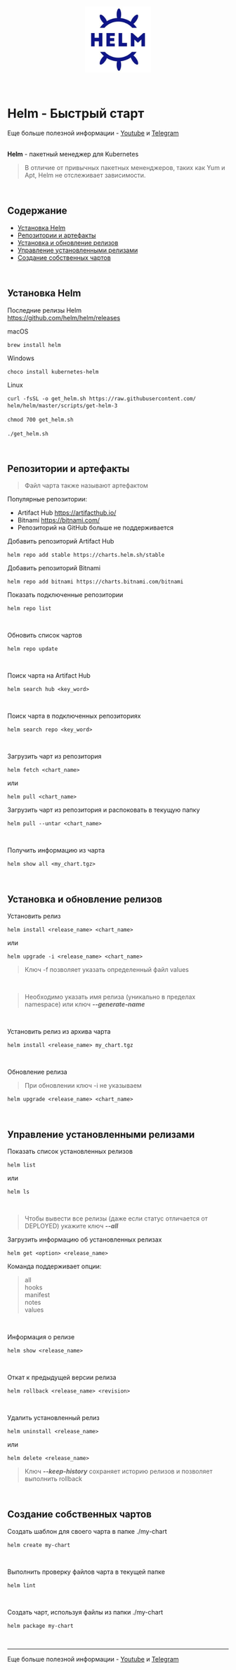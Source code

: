 <br>
<p align="center">
<img src="files/images/logoHelm.jpg" width="" height ="150" />
<br><br>
<br>

# Helm - Быстрый старт
Еще больше полезной информации - [Youtube](https://www.youtube.com/channel/UCqC3c7UHtwoX2wy7fdHc6gg) и [Telegram](https://t.me/devops_mops)
<br><br>

**Helm** - пакетный менеджер для Kubernetes

> В отличие от привычных пакетных мененджеров, таких как Yum и Apt, Helm не отслеживает зависимости.

<br>

## Содержание
- [Установка Helm](Установка-Helm)
- [Репозитории и артефакты](#Репозитории-и-артефакты)
- [Установка и обновление релизов](#Установка-и-обновление-релизов)
- [Управление установленными релизами](#Управление-установленными-релизами)
- [Создание собственных чартов](#Создание-собственных-чартов)

<br>

## Установка Helm

Последние релизы Helm<br>
https://github.com/helm/helm/releases

macOS
```
brew install helm
```

Windows
```
choco install kubernetes-helm
```

Linux
```
curl -fsSL -o get_helm.sh https://raw.githubusercontent.com/
helm/helm/master/scripts/get-helm-3

chmod 700 get_helm.sh

./get_helm.sh
```
<br>

## Репозитории и артефакты

> Файл чарта также называют артефактом

Популярные репозитории:
- Artifact Hub
https://artifacthub.io/
- Bitnami
https://bitnami.com/
- Репозиторий на GitHub больше не поддерживается

Добавить репозиторий Artifact Hub
```
helm repo add stable https://charts.helm.sh/stable
```

Добавить репозиторий Bitnami
```
helm repo add bitnami https://charts.bitnami.com/bitnami
```

Показать подключенные репозитории
```
helm repo list
```
<br>

Обновить список чартов
```
helm repo update 
```
<br>

Поиск чарта на Artifact Hub
```
helm search hub <key_word>
```
<br>

Поиск чарта в подключенных репозиториях
```
helm search repo <key_word>
```
<br>

Загрузить чарт из репозитория
```
helm fetch <chart_name>
```
или
```
helm pull <chart_name>
```

Загрузить чарт из репозитория и распоковать в текущую папку
```
helm pull --untar <chart_name>
```
<br>

Получить информацию из чарта
```
helm show all <my_chart.tgz>
```
<br>

## Установка и обновление релизов

Установить релиз
```
helm install <release_name> <chart_name>
```
или
```
helm upgrade -i <release_name> <chart_name>
```

> Ключ -f позволяет указать определенный файл values

<br>

> Необходимо указать имя релиза (уникально в пределах namespace) или ключ ***--generate-name***

<br>

Установить релиз из архива чарта

```
helm install <release_name> my_chart.tgz
```
<br>

Обновление релиза

> При обновлении ключ -i не указываем

```
helm upgrade <release_name> <chart_name>
```
<br>

## Управление установленными релизами
Показать список установленных релизов
```
helm list
```
или
```
helm ls
```
<br>

> Чтобы вывести все релизы (даже если статус отличается от DEPLOYED) укажите ключ ***--all***

Загрузить информацию об установленных релизах
```
helm get <option> <release_name>
```
Команда поддерживает опции:
> all<br>
> hooks<br>
> manifest<br>
> notes<br>
> values<br>

<br>

Информация о релизе
```
helm show <release_name>
```
<br>

Откат к предыдущей версии релиза
```
helm rollback <release_name> <revision>
```
<br>

Удалить установленный релиз
```
helm uninstall <release_name>
```
или
```
helm delete <release_name>
```
> Ключ ***--keep-history*** сохраняет историю релизов и позволяет выполнить rollback

<br>

## Создание собственных чартов

Создать шаблон для своего чарта в папке ./my-chart
```
helm create my-chart
```
<br>

Выполнить проверку файлов чарта в текущей папке
```
helm lint
```
<br>

Создать чарт, используя файлы из папки ./my-chart
```
helm package my-chart
```
<br>

---

Еще больше полезной информации - [Youtube](https://www.youtube.com/channel/UCqC3c7UHtwoX2wy7fdHc6gg) и [Telegram](https://t.me/devops_mops)